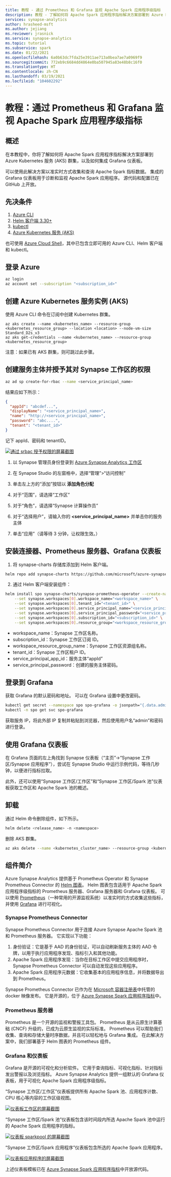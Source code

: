 ```yaml
---
title: 教程 - 通过 Prometheus 和 Grafana 监视 Apache Spark 应用程序级指标
description: 教程 - 了解如何将 Apache Spark 应用程序指标解决方案部署到 Azure Kubernetes 服务 (AKS) 群集，以及如何集成 Grafana 仪表板。
services: synapse-analytics
author: hrasheed-msft
ms.author: jejiang
ms.reviewer: jrasnick
ms.service: synapse-analytics
ms.topic: tutorial
ms.subservice: spark
ms.date: 01/22/2021
ms.openlocfilehash: 6a0b63dc7fda25e3911ae713a0bea7ae7a0969f9
ms.sourcegitcommit: 772eb9c6684dd4864e0ba507945a83e48b8c16f0
ms.translationtype: HT
ms.contentlocale: zh-CN
ms.lasthandoff: 03/19/2021
ms.locfileid: "104602292"
---
```

# <a name="tutorial-monitor-apache-spark-application-level-metrics-with-prometheus-and-grafana"></a>教程：通过 Prometheus 和 Grafana 监视 Apache Spark 应用程序级指标

## <a name="overview"></a>概述

在本教程中，你将了解如何将 Apache Spark 应用程序指标解决方案部署到 Azure Kubernetes 服务 (AKS) 群集，以及如何集成 Grafana 仪表板。

可以使用此解决方案以准实时方式收集和查询 Apache Spark 指标数据。 集成的 Grafana 仪表板用于诊断和监视 Apache Spark 应用程序。 源代码和配置已在 GitHub 上开放。

## <a name="prerequisites"></a>先决条件

1.  [Azure CLI](/cli/azure/install-azure-cli)
2.  [Helm 客户端 3.30+](https://github.com/helm/helm/releases)
3.  [kubectl](https://kubernetes.io/docs/tasks/tools/install-kubectl/)
4.  [Azure Kubernetes 服务 (AKS)](https://azure.microsoft.com/en-us/services/kubernetes-service/)

也可使用 [Azure Cloud Shell](https://shell.azure.com/)，其中已包含立即可用的 Azure CLI、Helm 客户端和 kubectl。

## <a name="log-in-to-azure"></a>登录 Azure

```bash
az login
az account set --subscription "<subscription_id>"
```

## <a name="create-an-azure-kubernetes-service-instance-aks"></a>创建 Azure Kubernetes 服务实例 (AKS)

使用 Azure CLI 命令在订阅中创建 Kubernetes 群集。

```
az aks create --name <kubernetes_name> --resource-group <kubernetes_resource_group> --location <location> --node-vm-size Standard_D2s_v3
az aks get-credentials --name <kubernetes_name> --resource-group <kubernetes_resource_group>
```

注意：如果已有 AKS 群集，则可跳过此步骤。

## <a name="create-a-service-principal-and-grant-permission-to-synapse-workspace"></a>创建服务主体并授予其对 Synapse 工作区的权限

```bash
az ad sp create-for-rbac --name <service_principal_name>
```

结果应如下所示：

```json
{
  "appId": "abcdef...",
  "displayName": "<service_principal_name>",
  "name": "http://<service_principal_name>",
  "password": "abc....",
  "tenant": "<tenant_id>"
}
```

记下 appId、密码和 tenantID。

[![通过 srbac 授予权限的屏幕截图](./media/monitor-azure-synapse-spark-application-level-metrics/screenshot-grant-permission-srbac-new.png)](./media/monitor-azure-synapse-spark-application-level-metrics/screenshot-grant-permission-srbac-new.png#lightbox)

1. 以 Synapse 管理员身份登录到 [Azure Synapse Analytics 工作区](https://web.azuresynapse.net/)

2. 在 Synapse Studio 的左窗格中，选择“管理”>“访问控制”

3. 单击左上方的“添加”按钮以 **添加角色分配**

4. 对于“范围”，请选择“工作区”

5. 对于“角色”，请选择“Synapse 计算操作员”

6. 对于“选择用户”，请输入你的 **<service_principal_name>** 并单击你的服务主体

7. 单击“应用”（请等待 3 分钟，让权限生效。）

## <a name="install-connector-prometheus-server-grafana-dashboard"></a>安装连接器、Prometheus 服务器、Grafana 仪表板

1. 将 synapse-charts 存储库添加到 Helm 客户端。

```bash
helm repo add synapse-charts https://github.com/microsoft/azure-synapse-spark-metrics/releases/download/helm-chart
```

2.  通过 Helm 客户端安装组件：

```bash
helm install spo synapse-charts/synapse-prometheus-operator --create-namespace --namespace spo \
    --set synapse.workspaces[0].workspace_name="<workspace_name>" \
    --set synapse.workspaces[0].tenant_id="<tenant_id>" \
    --set synapse.workspaces[0].service_principal_name="<service_principal_app_id>" \
    --set synapse.workspaces[0].service_principal_password="<service_principal_password>" \
    --set synapse.workspaces[0].subscription_id="<subscription_id>" \
    --set synapse.workspaces[0].resource_group="<workspace_resource_group_name>"
```

 - workspace_name：Synapse 工作区名称。
 - subscription_id：Synapse 工作区订阅 ID。
 - workspace_resource_group_name：Synapse 工作区资源组名称。
 - tenant_id：Synapse 工作区租户 ID。
 - service_principal_app_id：服务主体“appId”
 - service_principal_password：创建的服务主体密码。

## <a name="log-in-to-grafana"></a>登录到 Grafana

获取 Grafana 的默认密码和地址。 可以在 Grafana 设置中更改密码。

```bash
kubectl get secret --namespace spo spo-grafana -o jsonpath="{.data.admin-password}" | base64 --decode ; echo
kubectl -n spo get svc spo-grafana
```

获取服务 IP，将此外部 IP 复制并粘贴到浏览器，然后使用用户名“admin”和密码进行登录。

## <a name="use-grafana-dashboards"></a>使用 Grafana 仪表板

在 Grafana 页面的左上角找到 Synapse 仪表板（“主页”->“Synapse 工作区/Synapse 应用程序”），尝试在 Synapse Studio 中运行示例代码，等待几秒钟，以便进行指标拉取。

此外，还可以使用“Synapse 工作区/工作区”和“Synapse 工作区/Spark 池”仪表板获取工作区和 Apache Spark 池的概述。

## <a name="uninstall"></a>卸载

通过 Helm 命令删除组件，如下所示。

```bash
helm delete <release_name> -n <namespace>
```

删除 AKS 群集。

```bash
az aks delete --name <kubernetes_cluster_name> --resource-group <kubernetes_cluster_rg>
```

## <a name="components-introduction"></a>组件简介

Azure Synapse Analytics 提供基于 Prometheus Operator 和 Synapse Prometheus Connector 的 [Helm 图表](https://github.com/microsoft/azure-synapse-spark-metrics/tree/main/helm)。 Helm 图表包含适用于 Apache Spark 应用程序级指标的 Prometheus 服务器、Grafana 服务器和 Grafana 仪表板。 可以使用 [Prometheus](https://prometheus.io/)（一种常用的开源监视系统）以准实时的方式收集这些指标，并使用 [Grafana](https://github.com/grafana/grafana) 进行可视化。

### <a name="synapse-prometheus-connector"></a>Synapse Prometheus Connector

Synapse Prometheus Connector 用于连接 Azure Synapse Apache Spark 池和 Prometheus 服务器。 它实现以下功能：

1.  身份验证：它是基于 AAD 的身份验证，可以自动刷新服务主体的 AAD 令牌，以用于执行应用程序发现、指标引入和其他功能。
2.  Apache Spark 应用程序发现：当你在目标工作区中提交应用程序时，Synapse Prometheus Connector 可以自动发现这些应用程序。
3.  Apache Spark 应用程序元数据：它收集基本的应用程序信息，并将数据导出到 Prometheus。

Synapse Prometheus Connector 已作为在 [Microsoft 容器注册表](https://github.com/microsoft/containerregistry)中托管的 docker 映像发布。 它是开源的，位于 [Azure Synapse Spark 应用程序指标](https://github.com/microsoft/azure-synapse-spark-metrics)中。

### <a name="prometheus-server"></a>Prometheus 服务器

Prometheus 是一个开源的监视和警报工具包。 Prometheus 是从云原生计算基础 (CNCF) 升级的，已成为云原生监视的实际标准。 Prometheus 可以帮助我们收集、查询和存储大量时序数据，并且可以轻松地与 Grafana 集成。 在此解决方案中，我们部署基于 Helm 图表的 Prometheus 组件。

### <a name="grafana-and-dashboards"></a>Grafana 和仪表板

Grafana 是开源的可视化和分析软件。 它用于查询指标、可视化指标、针对指标发出警报以及浏览指标。 Azure Synapse Analytics 提供一组默认的 Grafana 仪表板，用于可视化 Apache Spark 应用程序级指标。

“Synapse 工作区/工作区”仪表板提供所有 Apache Spark 池、应用程序计数、CPU 核心等内容的工作区级视图。

[![仪表板工作区的屏幕截图](./media/monitor-azure-synapse-spark-application-level-metrics/screenshot-dashboard-workspace.png)](./media/monitor-azure-synapse-spark-application-level-metrics/screenshot-dashboard-workspace.png#lightbox)

“Synapse 工作区/Spark 池”仪表板包含该时间段内所选 Apache Spark 池中运行的 Apache Spark 应用程序的指标。

[![仪表板 sparkpool 的屏幕截图](./media/monitor-azure-synapse-spark-application-level-metrics/screenshot-dashboard-sparkpool.png)](./media/monitor-azure-synapse-spark-application-level-metrics/screenshot-dashboard-sparkpool.png#lightbox)

“Synapse 工作区/Spark 应用程序”仪表板包含所选的 Apache Spark 应用程序。

[![仪表板应用程序的屏幕截图](./media/monitor-azure-synapse-spark-application-level-metrics/screenshot-dashboard-application.png)](./media/monitor-azure-synapse-spark-application-level-metrics/screenshot-dashboard-application.png#lightbox)

上述仪表板模板已在 [Azure Synapse Spark 应用程序指标](https://github.com/microsoft/azure-synapse-spark-metrics/tree/main/helm/synapse-prometheus-operator/grafana_dashboards)中开放源代码。
